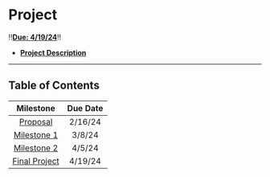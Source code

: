 # Project 
‼️<ins><strong>Due: 4/19/24</strong></ins>‼️
- **[Project Description](https://github.ncsu.edu/engr-csc342/2024Spring-Course/tree/main/Project)**

---------------------------------

## Table of Contents

| Milestone      | Due Date |
| :-----------: | :-----------: |
| [Proposal](https://github.ncsu.edu/engr-csc342/csc342-2024Spring-GroupQ/tree/main/Proposal)      | 2/16/24      |
| [Milestone 1](https://github.ncsu.edu/engr-csc342/csc342-2024Spring-GroupQ/blob/main/Milestone1/README.md)      | 3/8/24      |
| [Milestone 2](https://github.ncsu.edu/engr-csc342/csc342-2024Spring-GroupQ/blob/main/Milestone2/README.md)      | 4/5/24      |
| [Final Project](https://github.ncsu.edu/engr-csc342/csc342-2024Spring-GroupQ/blob/main/FinalProject/README.md)      | 4/19/24      |
